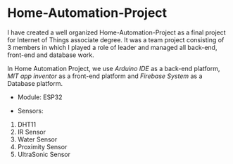 # Home-Automation-Project

I have created a well organized Home-Automation-Project as a final project for Internet of Things associate degree. It was a team project consisting of 3 members in 
which I played a role of leader and managed all back-end, front-end and database work.


In Home Automation Project, we use *Arduino IDE* as a back-end platform, *MIT app inventor* as a front-end platform and *Firebase System* as a Database platform.


* Module:
ESP32

* Sensors:
1. DHT11
2. IR Sensor
3. Water Sensor
4. Proximity Sensor
5. UltraSonic Sensor
